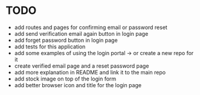 # TODO

- add routes and pages for confirming email or password reset
- add send verification email again button in login page
- add forget password button in login page
- add tests for this application
- add some examples of using the login portal -> or create a new repo for it
- create verified email page and a reset password page
- add more explanation in README and link it to the main repo
- add stock image on top of the login form
- add better browser icon and title for the login page
